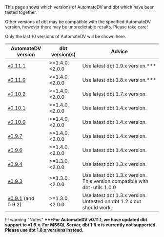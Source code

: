 This page shows which versions of AutomateDV and dbt which have been tested together. 

Other versions of dbt may be compatible with the specified AutomateDV version, however there may be unpredictable results. Please take care!

Only the last 10 versions of AutomateDV will be shown here. 

| AutomateDV version                                                           | dbt version(s)  | Advice                                                                     | 
|------------------------------------------------------------------------------|-----------------|----------------------------------------------------------------------------|
| [v0.11.1](https://hub.getdbt.com/Datavault-UK/automate_dv/0.11.1/)           | >=1.4.0, <2.0.0 | Use latest dbt 1.9.x version.***                                           |
| [v0.11.0](https://hub.getdbt.com/Datavault-UK/automate_dv/0.11.0/)           | >=1.4.0, <2.0.0 | Use latest dbt 1.8.x version.***                                           |
| [v0.10.2](https://hub.getdbt.com/Datavault-UK/automate_dv/0.10.2/)           | >=1.4.0, <2.0.0 | Use latest dbt 1.7.x version.                                              |
| [v0.10.1](https://hub.getdbt.com/Datavault-UK/automate_dv/0.10.1/)           | >=1.4.0, <2.0.0 | Use latest dbt 1.4.x version.                                              |
| [v0.10.0](https://hub.getdbt.com/Datavault-UK/automate_dv/0.10.0/)           | >=1.4.0, <2.0.0 | Use latest dbt 1.4.x version.                                              |
| [v0.9.7](https://hub.getdbt.com/Datavault-UK/automate_dv/0.9.7/)             | >=1.4.0, <2.0.0 | Use latest dbt 1.4.x version.                                              |
| [v0.9.6](https://hub.getdbt.com/Datavault-UK/automate_dv/0.9.6/)             | >=1.4.0, <2.0.0 | Use latest dbt 1.4.x version.                                              |
| [v0.9.4](https://hub.getdbt.com/Datavault-UK/automate_dv/0.9.4/)             | >=1.3.0, <2.0.0 | Use latest dbt 1.3.x version.                                              |
| [v0.9.3](https://hub.getdbt.com/Datavault-UK/automate_dv/0.9.3/)             | >=1.3.0, <2.0.0 | Use latest dbt 1.3.x version. This version compatible with dbt-utils 1.0.0 |
| [v0.9.1](https://hub.getdbt.com/Datavault-UK/automate_dv/0.9.1/) (and 0.9.2) | >=1.3.0, <2.0.0 | Use latest dbt 1.3.x version. Untested on dbt 1.2.x but should work.       |

!!! warning "Notes"
    **\*\*\*For AutomateDV v0.11.1, we have updated dbt support to v1.9.x. For MSSQL Server, dbt 1.9.x is currently not supported.
    Please use dbt 1.8.x versions instead.**

